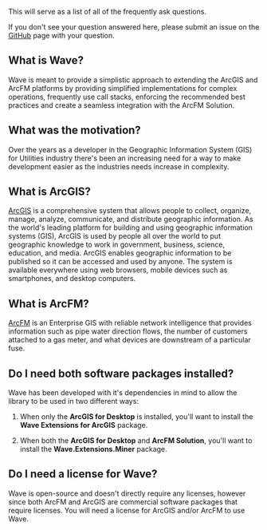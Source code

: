 This will serve as a list of all of the frequently ask questions.

If you don't see your question answered here, please submit an issue on the [GitHub](https://github.com/Jumpercables/Wave/issues) page with your question.

What is Wave?
------------------
Wave is meant to provide a simplistic approach to extending the ArcGIS and ArcFM platforms by providing simplified implementations for complex operations, frequently use call stacks, enforcing the recommended best practices and create a seamless integration with the ArcFM Solution.

What was the motivation?
---------------------------
Over the years as a developer in the Geographic Information System (GIS) for Utilities industry there's been an increasing need for a way to make development easier as the industries needs increase in complexity.

What is ArcGIS?
----------------
[ArcGIS](http://resources.arcgis.com/en/help/getting-started/articles/026n00000014000000.htm) is a comprehensive system that allows people to collect, organize, manage, analyze, communicate, and distribute geographic information. As the world's leading platform for building and using geographic information systems (GIS), ArcGIS is used by people all over the world to put geographic knowledge to work in government, business, science, education, and media. ArcGIS enables geographic information to be published so it can be accessed and used by anyone. The system is available everywhere using web browsers, mobile devices such as smartphones, and desktop computers.

What is ArcFM?
----------------
[ArcFM](http://www.schneider-electric.com/solutions/ww/en/sol/26048721-geospatial-intelligence--arcfm-solution?other=-1) is an Enterprise GIS with reliable network intelligence that provides information such as pipe water direction flows, the number of customers attached to a gas meter, and what devices are downstream of a particular fuse.

Do I need both software packages installed?
-------------------------------------------
Wave has been developed with it's dependencies in mind to allow the library to be used in two different ways:

1. When only the **ArcGIS for Desktop** is installed, you'll want to install the **Wave Extensions for ArcGIS** package.

2. When both the **ArcGIS for Desktop** and **ArcFM Solution**, you'll want to install the **Wave.Extensions.Miner**  package.

Do I need a license for Wave?
--------------------------------
Wave is open-source and doesn't directly require any licenses, however since both ArcFM and ArcGIS are commercial software packages that require licenses. You will need a license for ArcGIS and/or ArcFM to use Wave.
